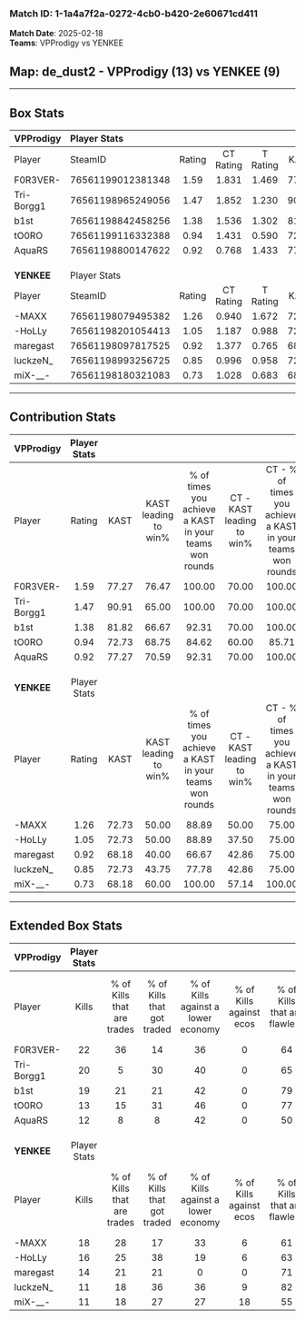 ### Match ID: 1-1a4a7f2a-0272-4cb0-b420-2e60671cd411  
**Match Date**: 2025-02-18  
**Teams**: VPProdigy vs YENKEE  

## **Map**: de_dust2 - VPProdigy (13) vs YENKEE (9)  
---  

## Box Stats  

| **VPProdigy** | Player Stats      |        |           |          |       |       |       |         |        |      |     |
| :- | :- | :-: | :-: | :-: | :-: | :-: | :-: | :-: | :-: | :-: | :-: |
| Player        | SteamID           | Rating | CT Rating | T Rating | KAST  |  ADR  | Kills | Assists | Deaths | K/D  | HS% |
| F0R3VER-      | 76561199012381348 |  1.59  |   1.831   |  1.469   | 77.27 | 108.6 |  22   |    5    |   11   | 2.00 | 68  |
| Tri-Borgg1    | 76561198965249056 |  1.47  |   1.852   |  1.230   | 90.91 | 85.1  |  20   |    6    |   14   | 1.43 | 50  |
| b1st          | 76561198842458256 |  1.38  |   1.536   |  1.302   | 81.82 | 100.7 |  19   |    8    |   16   | 1.19 | 36  |
| tO0RO         | 76561199116332388 |  0.94  |   1.431   |  0.590   | 72.73 | 50.0  |  13   |    4    |   14   | 0.93 | 61  |
| AquaRS        | 76561198800147622 |  0.92  |   0.768   |  1.433   | 77.27 | 54.5  |  12   |    3    |   15   | 0.80 | 75  |
|               |                   |        |           |          |       |       |       |         |        |      |     |
|               |                   |        |           |          |       |       |       |         |        |      |     |
|               |                   |        |           |          |       |       |       |         |        |      |     |
| **YENKEE**    | Player Stats      |        |           |          |       |       |       |         |        |      |     |
| Player        | SteamID           | Rating | CT Rating | T Rating | KAST  |  ADR  | Kills | Assists | Deaths | K/D  | HS% |
| -MAXX         | 76561198079495382 |  1.26  |   0.940   |  1.672   | 72.73 | 90.2  |  18   |    3    |   14   | 1.29 | 66  |
| -HoLLy        | 76561198201054413 |  1.05  |   1.187   |  0.988   | 72.73 | 88.3  |  16   |    2    |   19   | 0.84 | 81  |
| maregast      | 76561198097817525 |  0.92  |   1.377   |  0.765   | 68.18 | 72.6  |  14   |    3    |   18   | 0.78 | 71  |
| luckzeN_      | 76561198993256725 |  0.85  |   0.996   |  0.958   | 72.73 | 60.9  |  11   |    5    |   16   | 0.69 | 63  |
| miX-__-       | 76561198180321083 |  0.73  |   1.028   |  0.683   | 68.18 | 57.9  |  11   |    3    |   19   | 0.58 | 36  |
---  

## Contribution Stats  

| **VPProdigy** | Player Stats |       |                      |                                                        |                           |                                                             |                          |                                                            |
| :- | :-: | :-: | :-: | :-: | :-: | :-: | :-: | :-: |
| Player        |    Rating    | KAST  | KAST leading to win% | % of times you achieve a KAST in your teams won rounds | CT - KAST leading to win% | CT - % of times you achieve a KAST in your teams won rounds | T - KAST leading to win% | T - % of times you achieve a KAST in your teams won rounds |
| F0R3VER-      |     1.59     | 77.27 |        76.47         |                         100.00                         |           70.00           |                           100.00                            |          85.71           |                           100.00                           |
| Tri-Borgg1    |     1.47     | 90.91 |        65.00         |                         100.00                         |           70.00           |                           100.00                            |          60.00           |                           100.00                           |
| b1st          |     1.38     | 81.82 |        66.67         |                         92.31                          |           70.00           |                           100.00                            |          62.50           |                           83.33                            |
| tO0RO         |     0.94     | 72.73 |        68.75         |                         84.62                          |           60.00           |                            85.71                            |          83.33           |                           83.33                            |
| AquaRS        |     0.92     | 77.27 |        70.59         |                         92.31                          |           70.00           |                           100.00                            |          71.43           |                           83.33                            |
|               |              |       |                      |                                                        |                           |                                                             |                          |                                                            |
|               |              |       |                      |                                                        |                           |                                                             |                          |                                                            |
|               |              |       |                      |                                                        |                           |                                                             |                          |                                                            |
| **YENKEE**    | Player Stats |       |                      |                                                        |                           |                                                             |                          |                                                            |
| Player        |    Rating    | KAST  | KAST leading to win% | % of times you achieve a KAST in your teams won rounds | CT - KAST leading to win% | CT - % of times you achieve a KAST in your teams won rounds | T - KAST leading to win% | T - % of times you achieve a KAST in your teams won rounds |
| -MAXX         |     1.26     | 72.73 |        50.00         |                         88.89                          |           50.00           |                            75.00                            |          50.00           |                           100.00                           |
| -HoLLy        |     1.05     | 72.73 |        50.00         |                         88.89                          |           37.50           |                            75.00                            |          62.50           |                           100.00                           |
| maregast      |     0.92     | 68.18 |        40.00         |                         66.67                          |           42.86           |                            75.00                            |          37.50           |                           60.00                            |
| luckzeN_      |     0.85     | 72.73 |        43.75         |                         77.78                          |           42.86           |                            75.00                            |          44.44           |                           80.00                            |
| miX-__-       |     0.73     | 68.18 |        60.00         |                         100.00                         |           57.14           |                           100.00                            |          62.50           |                           100.00                           |
---  

## Extended Box Stats  

| **VPProdigy** | Player Stats |                            |                            |                                    |                         |                              |                                 |        |                             |                                     |                          |                               |                            |
| :- | :-: | :-: | :-: | :-: | :-: | :-: | :-: | :-: | :-: | :-: | :-: | :-: | :-: |
| Player        |    Kills     | % of Kills that are trades | % of Kills that got traded | % of Kills against a lower economy | % of Kills against ecos | % of Kills that are flawless | % of Kills that are close duels | Deaths | % of Deaths that get traded | % of Deaths against a lower economy | % of Deaths against ecos | % of Deaths that are flawless | % of Deaths that are close |
| F0R3VER-      |      22      |             36             |             14             |                 36                 |            0            |              64              |                9                |   11   |             27              |                 36                  |            0             |              45               |             18             |
| Tri-Borgg1    |      20      |             5              |             30             |                 40                 |            0            |              65              |               15                |   14   |             29              |                 43                  |            0             |              50               |             0              |
| b1st          |      19      |             21             |             21             |                 42                 |            0            |              79              |                0                |   16   |             13              |                 38                  |            0             |              81               |             6              |
| tO0RO         |      13      |             15             |             31             |                 46                 |            0            |              77              |                8                |   14   |             29              |                 36                  |            0             |              64               |             0              |
| AquaRS        |      12      |             8              |             8              |                 42                 |            0            |              50              |                8                |   15   |             40              |                 27                  |            0             |              80               |             7              |
|               |              |                            |                            |                                    |                         |                              |                                 |        |                             |                                     |                          |                               |                            |
|               |              |                            |                            |                                    |                         |                              |                                 |        |                             |                                     |                          |                               |                            |
|               |              |                            |                            |                                    |                         |                              |                                 |        |                             |                                     |                          |                               |                            |
| **YENKEE**    | Player Stats |                            |                            |                                    |                         |                              |                                 |        |                             |                                     |                          |                               |                            |
| Player        |    Kills     | % of Kills that are trades | % of Kills that got traded | % of Kills against a lower economy | % of Kills against ecos | % of Kills that are flawless | % of Kills that are close duels | Deaths | % of Deaths that get traded | % of Deaths against a lower economy | % of Deaths against ecos | % of Deaths that are flawless | % of Deaths that are close |
| -MAXX         |      18      |             28             |             17             |                 33                 |            6            |              61              |                0                |   14   |             21              |                 14                  |            0             |              57               |             14             |
| -HoLLy        |      16      |             25             |             38             |                 19                 |            6            |              63              |               13                |   19   |              5              |                 16                  |            5             |              74               |             11             |
| maregast      |      14      |             21             |             21             |                 0                  |            0            |              71              |                7                |   18   |             28              |                 17                  |            0             |              67               |             0              |
| luckzeN_      |      11      |             18             |             36             |                 36                 |            9            |              82              |                0                |   16   |             31              |                 19                  |            0             |              63               |             6              |
| miX-__-       |      11      |             18             |             27             |                 27                 |           18            |              55              |                9                |   19   |             21              |                 16                  |            0             |              74               |             11             |
